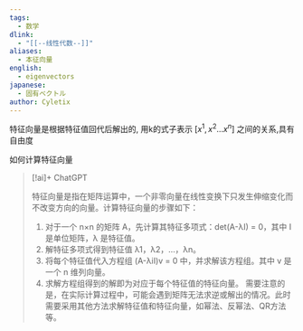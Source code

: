 ```yaml
---
tags: 
  - 数学
dlink:
  - "[[--线性代数--]]"
aliases:
  - 本征向量
english:
  - eigenvectors
japanese:
  - 固有ベクトル
author: Cyletix
---
```

特征向量是根据特征值回代后解出的, 用k的式子表示 $[x^1,x^2\dots x^n]$ 之间的关系,具有自由度

如何计算特征向量
> [!ai]+ ChatGPT
>
> 特征向量是指在矩阵运算中，一个非零向量在线性变换下只发生伸缩变化而不改变方向的向量。计算特征向量的步骤如下：
> 1. 对于一个 n×n 的矩阵 A，先计算其特征多项式：det(A-λI) = 0，其中 I 是单位矩阵，λ 是特征值。
> 2. 解特征多项式得到特征值 λ1，λ2，…，λn。
> 3. 将每个特征值代入方程组 (A-λiI)v = 0 中，并求解该方程组。其中 v 是一个 n 维列向量。
> 4. 求解方程组得到的解即为对应于每个特征值的特征向量。
> 需要注意的是，在实际计算过程中，可能会遇到矩阵无法求逆或解出的情况。此时需要采用其他方法求解特征值和特征向量，如幂法、反幂法、QR方法等。

